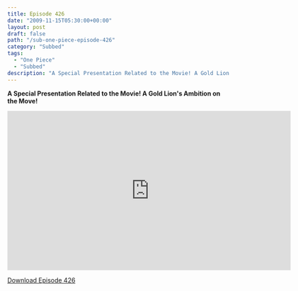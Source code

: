 ```yaml
---
title: Episode 426
date: "2009-11-15T05:30:00+00:00"
layout: post
draft: false
path: "/sub-one-piece-episode-426"
category: "Subbed"
tags:
  - "One Piece"
  - "Subbed"
description: "A Special Presentation Related to the Movie! A Gold Lion's Ambition on the Move!"
---
```


**A Special Presentation Related to the Movie! A Gold Lion's Ambition on the Move!**

<iframe width="640" height="360" src="https://www.rapidvideo.com/e/G0NO7FKYGB" frameborder="0" marginwidth=0 marginheight=0 scrolling=no allowfullscreen></iframe>

<a href="http://ouo.io/qs/eCodkFEQ?s=https://rapidvid.to/d/https://www.rapidvideo.com/e/G0NO7FKYGB">Download Episode 426</a>
